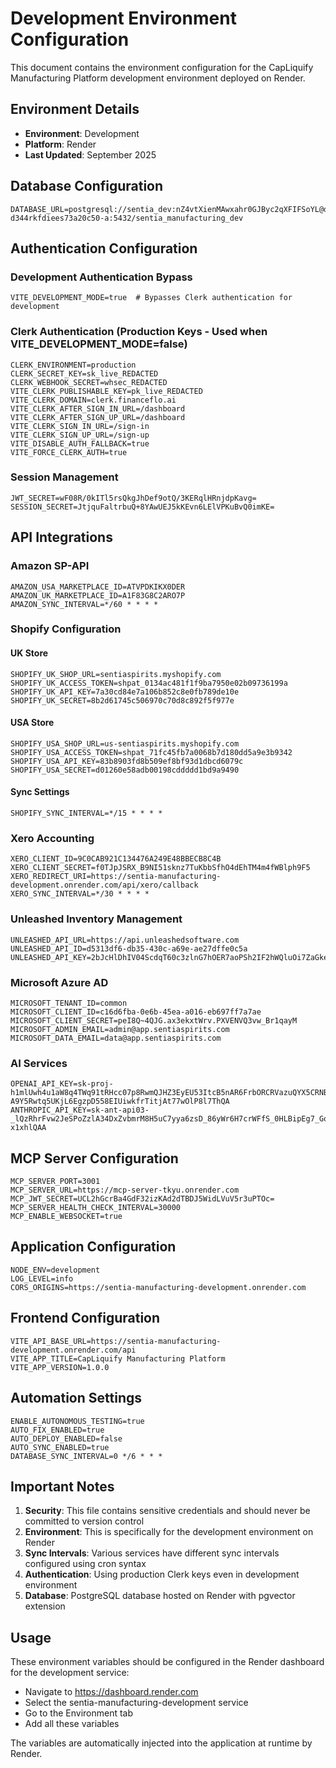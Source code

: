 # Development Environment Configuration

This document contains the environment configuration for the CapLiquify Manufacturing Platform development environment deployed on Render.

## Environment Details
- **Environment**: Development
- **Platform**: Render
- **Last Updated**: September 2025

## Database Configuration
```
DATABASE_URL=postgresql://sentia_dev:nZ4vtXienMAwxahr0GJByc2qXFIFSoYL@dpg-d344rkfdiees73a20c50-a:5432/sentia_manufacturing_dev
```

## Authentication Configuration

### Development Authentication Bypass
```
VITE_DEVELOPMENT_MODE=true  # Bypasses Clerk authentication for development
```

### Clerk Authentication (Production Keys - Used when VITE_DEVELOPMENT_MODE=false)
```
CLERK_ENVIRONMENT=production
CLERK_SECRET_KEY=sk_live_REDACTED
CLERK_WEBHOOK_SECRET=whsec_REDACTED
VITE_CLERK_PUBLISHABLE_KEY=pk_live_REDACTED
VITE_CLERK_DOMAIN=clerk.financeflo.ai
VITE_CLERK_AFTER_SIGN_IN_URL=/dashboard
VITE_CLERK_AFTER_SIGN_UP_URL=/dashboard
VITE_CLERK_SIGN_IN_URL=/sign-in
VITE_CLERK_SIGN_UP_URL=/sign-up
VITE_DISABLE_AUTH_FALLBACK=true
VITE_FORCE_CLERK_AUTH=true
```

### Session Management
```
JWT_SECRET=wF08R/0kITl5rsQkgJhDef9otQ/3KERqlHRnjdpKavg=
SESSION_SECRET=JtjquFaltrbuQ+8YAwUEJ5kKEvn6LElVPKuBvQ0imKE=
```

## API Integrations

### Amazon SP-API
```
AMAZON_USA_MARKETPLACE_ID=ATVPDKIKX0DER
AMAZON_UK_MARKETPLACE_ID=A1F83G8C2ARO7P
AMAZON_SYNC_INTERVAL=*/60 * * * *
```

### Shopify Configuration

#### UK Store
```
SHOPIFY_UK_SHOP_URL=sentiaspirits.myshopify.com
SHOPIFY_UK_ACCESS_TOKEN=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
SHOPIFY_UK_API_KEY=7a30cd84e7a106b852c8e0fb789de10e
SHOPIFY_UK_SECRET=8b2d61745c506970c70d8c892f5f977e
```

#### USA Store
```
SHOPIFY_USA_SHOP_URL=us-sentiaspirits.myshopify.com
SHOPIFY_USA_ACCESS_TOKEN=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
SHOPIFY_USA_API_KEY=83b8903fd8b509ef8bf93d1dbcd6079c
SHOPIFY_USA_SECRET=d01260e58adb00198cddddd1bd9a9490
```

#### Sync Settings
```
SHOPIFY_SYNC_INTERVAL=*/15 * * * *
```

### Xero Accounting
```
XERO_CLIENT_ID=9C0CAB921C134476A249E48BBECB8C4B
XERO_CLIENT_SECRET=f0TJpJSRX_B9NI51sknz7TuKbbSfhO4dEhTM4m4fWBlph9F5
XERO_REDIRECT_URI=https://sentia-manufacturing-development.onrender.com/api/xero/callback
XERO_SYNC_INTERVAL=*/30 * * * *
```

### Unleashed Inventory Management
```
UNLEASHED_API_URL=https://api.unleashedsoftware.com
UNLEASHED_API_ID=d5313df6-db35-430c-a69e-ae27dffe0c5a
UNLEASHED_API_KEY=2bJcHlDhIV04ScdqT60c3zlnG7hOER7aoPSh2IF2hWQluOi7ZaGkeu4SGeseYexAqOGfcRmyl9c6QYueJHyQ==
```

### Microsoft Azure AD
```
MICROSOFT_TENANT_ID=common
MICROSOFT_CLIENT_ID=c16d6fba-0e6b-45ea-a016-eb697ff7a7ae
MICROSOFT_CLIENT_SECRET=peI8Q~4QJG.ax3ekxtWrv.PXVENVQ3vw_Br1qayM
MICROSOFT_ADMIN_EMAIL=admin@app.sentiaspirits.com
MICROSOFT_DATA_EMAIL=data@app.sentiaspirits.com
```

### AI Services
```
OPENAI_API_KEY=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
ANTHROPIC_API_KEY=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
```

## MCP Server Configuration
```
MCP_SERVER_PORT=3001
MCP_SERVER_URL=https://mcp-server-tkyu.onrender.com
MCP_JWT_SECRET=UCL2hGcrBa4GdF32izKAd2dTBDJ5WidLVuV5r3uPTOc=
MCP_SERVER_HEALTH_CHECK_INTERVAL=30000
MCP_ENABLE_WEBSOCKET=true
```

## Application Configuration
```
NODE_ENV=development
LOG_LEVEL=info
CORS_ORIGINS=https://sentia-manufacturing-development.onrender.com
```

## Frontend Configuration
```
VITE_API_BASE_URL=https://sentia-manufacturing-development.onrender.com/api
VITE_APP_TITLE=CapLiquify Manufacturing Platform
VITE_APP_VERSION=1.0.0
```

## Automation Settings
```
ENABLE_AUTONOMOUS_TESTING=true
AUTO_FIX_ENABLED=true
AUTO_DEPLOY_ENABLED=false
AUTO_SYNC_ENABLED=true
DATABASE_SYNC_INTERVAL=0 */6 * * *
```

## Important Notes

1. **Security**: This file contains sensitive credentials and should never be committed to version control
2. **Environment**: This is specifically for the development environment on Render
3. **Sync Intervals**: Various services have different sync intervals configured using cron syntax
4. **Authentication**: Using production Clerk keys even in development environment
5. **Database**: PostgreSQL database hosted on Render with pgvector extension

## Usage

These environment variables should be configured in the Render dashboard for the development service:
- Navigate to https://dashboard.render.com
- Select the sentia-manufacturing-development service
- Go to the Environment tab
- Add all these variables

The variables are automatically injected into the application at runtime by Render.